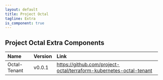 ```yaml
---
layout: default
title: Project Octal
tagline: Extra
is_component: true
---
```


## Project Octal Extra Components

| Name                   | Version       | Link                                                                 |
|:-----------------------|:--------------|:---------------------------------------------------------------------|
| Octal-Tenant           | v0.0.1        | https://github.com/project-octal/terraform-kubernetes-octal-tenant   |